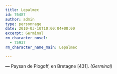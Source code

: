 ```yaml
---
title: Lepalmec
id: 76487
author: admin
type: personnage
date: 2010-03-10T10:00:04+00:00
excerpt: Germinal
rm_character_novel:
  - 75937
rm_character_name_main: Lepalmec

---
```

**—** Paysan de Plogoff, en Bretagne [431]. _(Germinal)_